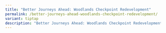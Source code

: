 ```yaml
---
title: "Better Journeys Ahead: Woodlands Checkpoint Redevelopment"
permalink: /better-journeys-ahead-woodlands-checkpoint-redevelopment/
variant: tiptap
description: "Better Journeys Ahead: Woodlands Checkpoint Redevelopment"
---
```

